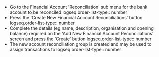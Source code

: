 - Go to the Financial Account 'Reconciliation' sub menu for the bank account to be reconciled
  logseq.order-list-type:: number
- Press the 'Create New Financial Account Reconciliations' button
  logseq.order-list-type:: number
- Complete the details (eg name, description, organisation and opening balance) required on the 'Add New Financial Account Reconciliations' screen and press the 'Create' button
  logseq.order-list-type:: number
- The new account reconciliation group is created and may be used to assign transactions to
  logseq.order-list-type:: number